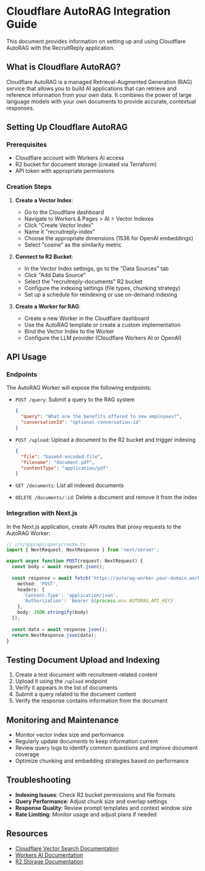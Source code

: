 # Cloudflare AutoRAG Integration Guide

This document provides information on setting up and using Cloudflare AutoRAG with the RecruitReply application.

## What is Cloudflare AutoRAG?

Cloudflare AutoRAG is a managed Retrieval-Augmented Generation (RAG) service that allows you to build AI applications that can retrieve and reference information from your own data. It combines the power of large language models with your own documents to provide accurate, contextual responses.

## Setting Up Cloudflare AutoRAG

### Prerequisites

- Cloudflare account with Workers AI access
- R2 bucket for document storage (created via Terraform)
- API token with appropriate permissions

### Creation Steps

1. **Create a Vector Index**:
   - Go to the Cloudflare dashboard
   - Navigate to Workers & Pages > AI > Vector Indexes
   - Click "Create Vector Index"
   - Name it "recruitreply-index"
   - Choose the appropriate dimensions (1536 for OpenAI embeddings)
   - Select "cosine" as the similarity metric

2. **Connect to R2 Bucket**:
   - In the Vector Index settings, go to the "Data Sources" tab
   - Click "Add Data Source"
   - Select the "recruitreply-documents" R2 bucket
   - Configure the indexing settings (file types, chunking strategy)
   - Set up a schedule for reindexing or use on-demand indexing

3. **Create a Worker for RAG**:
   - Create a new Worker in the Cloudflare dashboard
   - Use the AutoRAG template or create a custom implementation
   - Bind the Vector Index to the Worker
   - Configure the LLM provider (Cloudflare Workers AI or OpenAI)

## API Usage

### Endpoints

The AutoRAG Worker will expose the following endpoints:

- `POST /query`: Submit a query to the RAG system
  ```json
  {
    "query": "What are the benefits offered to new employees?",
    "conversationId": "optional-conversation-id"
  }
  ```

- `POST /upload`: Upload a document to the R2 bucket and trigger indexing
  ```json
  {
    "file": "base64-encoded-file",
    "filename": "document.pdf",
    "contentType": "application/pdf"
  }
  ```

- `GET /documents`: List all indexed documents
- `DELETE /documents/:id`: Delete a document and remove it from the index

### Integration with Next.js

In the Next.js application, create API routes that proxy requests to the AutoRAG Worker:

```typescript
// src/app/api/query/route.ts
import { NextRequest, NextResponse } from 'next/server';

export async function POST(request: NextRequest) {
  const body = await request.json();
  
  const response = await fetch('https://autorag-worker.your-domain.workers.dev/query', {
    method: 'POST',
    headers: {
      'Content-Type': 'application/json',
      'Authorization': `Bearer ${process.env.AUTORAG_API_KEY}`
    },
    body: JSON.stringify(body)
  });
  
  const data = await response.json();
  return NextResponse.json(data);
}
```

## Testing Document Upload and Indexing

1. Create a test document with recruitment-related content
2. Upload it using the `/upload` endpoint
3. Verify it appears in the list of documents
4. Submit a query related to the document content
5. Verify the response contains information from the document

## Monitoring and Maintenance

- Monitor vector index size and performance
- Regularly update documents to keep information current
- Review query logs to identify common questions and improve document coverage
- Optimize chunking and embedding strategies based on performance

## Troubleshooting

- **Indexing Issues**: Check R2 bucket permissions and file formats
- **Query Performance**: Adjust chunk size and overlap settings
- **Response Quality**: Review prompt templates and context window size
- **Rate Limiting**: Monitor usage and adjust plans if needed

## Resources

- [Cloudflare Vector Search Documentation](https://developers.cloudflare.com/vector-search/)
- [Workers AI Documentation](https://developers.cloudflare.com/workers-ai/)
- [R2 Storage Documentation](https://developers.cloudflare.com/r2/)
